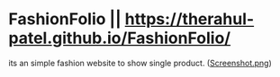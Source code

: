 # FashionFolio || https://therahul-patel.github.io/FashionFolio/
its an simple fashion website to show single product.
([Screenshot.png](https://github.com/therahul-patel/FashionFolio/blob/b3b4ae69b764bf94affe659b4b81655af87023bc/Screenshot.png))
